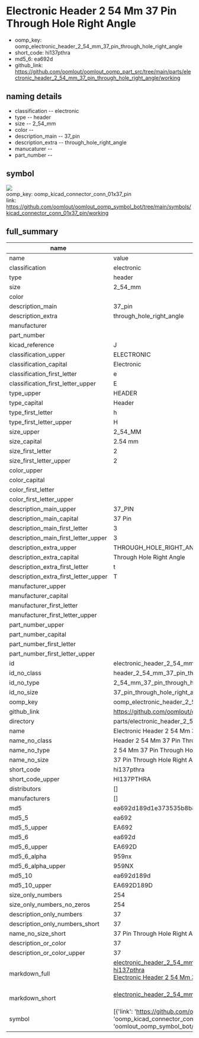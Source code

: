 # Electronic Header 2 54 Mm 37 Pin Through Hole Right Angle

  
* oomp_key: oomp_electronic_header_2_54_mm_37_pin_through_hole_right_angle 
* short_code: hi137pthra
* md5_6: ea692d  
* github_link: https://github.com/oomlout/oomlout_oomp_part_src/tree/main/parts/electronic_header_2_54_mm_37_pin_through_hole_right_angle/working  
## naming details
* classification -- electronic
* type -- header
* size -- 2_54_mm
* color -- 
* description_main -- 37_pin
* description_extra -- through_hole_right_angle
* manucaturer -- 
* part_number -- 



## symbol

![](symbol/{index}/working/working_600.png)  
oomp_key: oomp_kicad_connector_conn_01x37_pin  
link: https://github.com/oomlout/oomlout_oomp_symbol_bot/tree/main/symbols/kicad_connector_conn_01x37_pin/working  


## full_summary
| name | value | 
| --- | --- | 
| name | value | 
| classification | electronic | 
| type | header | 
| size | 2_54_mm | 
| color |  | 
| description_main | 37_pin | 
| description_extra | through_hole_right_angle | 
| manufacturer |  | 
| part_number |  | 
| kicad_reference | J | 
| classification_upper | ELECTRONIC | 
| classification_capital | Electronic | 
| classification_first_letter | e | 
| classification_first_letter_upper | E | 
| type_upper | HEADER | 
| type_capital | Header | 
| type_first_letter | h | 
| type_first_letter_upper | H | 
| size_upper | 2_54_MM | 
| size_capital | 2.54 mm | 
| size_first_letter | 2 | 
| size_first_letter_upper | 2 | 
| color_upper |  | 
| color_capital |  | 
| color_first_letter |  | 
| color_first_letter_upper |  | 
| description_main_upper | 37_PIN | 
| description_main_capital | 37 Pin | 
| description_main_first_letter | 3 | 
| description_main_first_letter_upper | 3 | 
| description_extra_upper | THROUGH_HOLE_RIGHT_ANGLE | 
| description_extra_capital | Through Hole Right Angle | 
| description_extra_first_letter | t | 
| description_extra_first_letter_upper | T | 
| manufacturer_upper |  | 
| manufacturer_capital |  | 
| manufacturer_first_letter |  | 
| manufacturer_first_letter_upper |  | 
| part_number_upper |  | 
| part_number_capital |  | 
| part_number_first_letter |  | 
| part_number_first_letter_upper |  | 
| id | electronic_header_2_54_mm_37_pin_through_hole_right_angle | 
| id_no_class | header_2_54_mm_37_pin_through_hole_right_angle | 
| id_no_type | 2_54_mm_37_pin_through_hole_right_angle | 
| id_no_size | 37_pin_through_hole_right_angle | 
| oomp_key | oomp_electronic_header_2_54_mm_37_pin_through_hole_right_angle | 
| github_link | https://github.com/oomlout/oomlout_oomp_part_src/tree/main/parts/electronic_header_2_54_mm_37_pin_through_hole_right_angle/working | 
| directory | parts/electronic_header_2_54_mm_37_pin_through_hole_right_angle | 
| name | Electronic Header 2 54 Mm 37 Pin Through Hole Right Angle | 
| name_no_class | Header 2 54 Mm 37 Pin Through Hole Right Angle | 
| name_no_type | 2 54 Mm 37 Pin Through Hole Right Angle | 
| name_no_size | 37 Pin Through Hole Right Angle | 
| short_code | hi137pthra | 
| short_code_upper | HI137PTHRA | 
| distributors | [] | 
| manufacturers | [] | 
| md5 | ea692d189d1e373535b8b85f024654b7 | 
| md5_5 | ea692 | 
| md5_5_upper | EA692 | 
| md5_6 | ea692d | 
| md5_6_upper | EA692D | 
| md5_6_alpha | 959nx | 
| md5_6_alpha_upper | 959NX | 
| md5_10 | ea692d189d | 
| md5_10_upper | EA692D189D | 
| size_only_numbers | 254 | 
| size_only_numbers_no_zeros | 254 | 
| description_only_numbers | 37 | 
| description_only_numbers_short | 37 | 
| name_no_size_short | 37 Pin Through Hole Right Angle | 
| description_or_color | 37 | 
| description_or_color_upper | 37 | 
| markdown_full | [electronic_header_2_54_mm_37_pin_through_hole_right_angle](https://github.com/oomlout/oomlout_oomp_part_src/tree/main/parts/electronic_header_2_54_mm_37_pin_through_hole_right_angle/working)<br>[hi137pthra](https://github.com/oomlout/oomlout_oomp_part_src/tree/main/parts/electronic_header_2_54_mm_37_pin_through_hole_right_angle/working)<br>[Electronic Header 2 54 Mm 37 Pin Through Hole Right Angle](https://github.com/oomlout/oomlout_oomp_part_src/tree/main/parts/electronic_header_2_54_mm_37_pin_through_hole_right_angle/working)<br><br> | 
| markdown_short | [electronic_header_2_54_mm_37_pin_through_hole_right_angle](https://github.com/oomlout/oomlout_oomp_part_src/tree/main/parts/electronic_header_2_54_mm_37_pin_through_hole_right_angle/working)<br><br> | 
| symbol | [{'link': 'https://github.com/oomlout/oomlout_oomp_symbol_bot/tree/main/symbols/kicad_connector_conn_01x37_pin', 'oomp_key': 'oomp_kicad_connector_conn_01x37_pin', 'directory': 'oomlout_oomp_symbol_bot/symbols/kicad_connector_conn_01x37_pin//working/working.kicad_sym', 'index': 0}] | 
